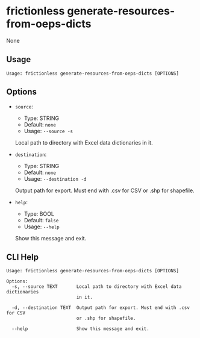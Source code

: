 
# frictionless generate-resources-from-oeps-dicts

None

## Usage

```
Usage: frictionless generate-resources-from-oeps-dicts [OPTIONS]
```

## Options
* `source`: 
  * Type: STRING 
  * Default: `none`
  * Usage: `--source
-s`

  Local path to directory with Excel data dictionaries in it.


* `destination`: 
  * Type: STRING 
  * Default: `none`
  * Usage: `--destination
-d`

  Output path for export. Must end with .csv for CSV or .shp for shapefile.


* `help`: 
  * Type: BOOL 
  * Default: `false`
  * Usage: `--help`

  Show this message and exit.



## CLI Help

```
Usage: frictionless generate-resources-from-oeps-dicts [OPTIONS]

Options:
  -s, --source TEXT       Local path to directory with Excel data dictionaries
                          in it.

  -d, --destination TEXT  Output path for export. Must end with .csv for CSV
                          or .shp for shapefile.

  --help                  Show this message and exit.
```

